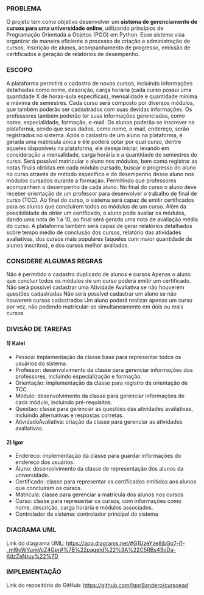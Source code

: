 ### PROBLEMA
O projeto tem como objetivo desenvolver um **sistema de gerenciamento de cursos para uma universidade online**, utilizando princípios de Programação Orientada a Objetos (POO) em Python. Esse sistema visa organizar de maneira eficiente o processo de criação e administração de cursos, inscrição de alunos, acompanhamento de progresso, emissão de certificados e geração de relatórios de desempenho.

### ESCOPO
A plataforma permitirá o cadastro de novos cursos, incluindo informações detalhadas como nome, descrição, carga horária (cada curso possui uma quantidade X de horas-aula específicas), mensalidade e quantidade mínima e máxima de semestres. Cada curso será composto por diversos módulos, que também poderão ser cadastrados com suas devidas informações. Os professores também poderão ter suas informações gerenciadas, como nome, especialidade, formação, e-mail.
Os alunos poderão se inscrever na plataforma, sendo que seus dados, como nome, e-mail, endereço, serão registrados no sistema. Após o cadastro de um aluno na plataforma, é gerada uma matrícula única e ele poderá optar por qual curso, dentre aqueles disponíveis na plataforma, ele deseja iniciar, levando em consideração a mensalidade, carga horária e a quantidade de semestres do curso. Será possível matricular o aluno nos módulos, bem como registrar as notas finais obtidas em cada módulo cursado, buscar o progresso do aluno no curso através de método específico e do desempenho desse aluno nos módulos cursados durante a formação. Permitindo que professores acompanhem o desempenho de cada aluno. No final do curso o aluno deve receber orientação de um professor para desenvolver o trabalho de final de curso (TCC).
Ao final do curso, o sistema será capaz de emitir certificados para os alunos que concluírem todos os módulos de um curso. Além da possibilidade de obter um certificado, o aluno pode avaliar os módulos, dando  uma nota de 1 a 10, ao final será gerada uma nota de avaliação média do curso.
A plataforma também será capaz de gerar relatórios detalhados sobre tempo médio de conclusão dos cursos, relatório das atividades avaliativas, dos cursos mais populares (aqueles com maior quantidade de alunos inscritos), e dos cursos melhor avaliados. 


### CONSIDERE ALGUMAS REGRAS
Não é permitido o cadastro duplicado de alunos e cursos
Apenas o aluno que concluir todos os módulos de um curso poderá emitir um certificado.
Não será possível cadastrar uma Atividade Avaliativa se não houverem questões cadastradas
Não será possível cadastrar um aluno se não houverem cursos cadastrados
Um aluno poderá realizar apenas um curso por vez, não podendo matricular-se simultaneamente em dois ou mais cursos

### DIVISÃO DE TAREFAS

#### 1) Kalel
* Pessoa: implementação da classe base para representar todos os usuários do sistema.
* Professor: desenvolvimento da classe para gerenciar informações dos professores, incluindo especialização e formação.
* Orientação: implementação da classe para registro de orientação de TCC.
* Módulo: desenvolvimento da classe para gerenciar informações de cada módulo, incluindo pré-requisitos.
* Questao: classe para gerenciar as questões das atividades avaliativas, incluindo alternativas e respostas corretas.
* AtividadeAvaliativa: criação da classe para gerenciar as atividades avaliativas.


#### 2) Igor
* Endereco:  implementação da classe para guardar informações do endereço dos usuários.
* Aluno:  desenvolvimento da classe de representação dos alunos da universidade.
* Certificado: classe para representar os certificados emitidos aos alunos que concluíram os cursos.
* Matricula: classe para gerenciar a matrícula dos alunos nos cursos
* Curso: classe para representar os cursos, com informações como nome, descrição, carga horária e módulos associados.
* Controlador de sistema: controlador principal do sistema

### DIAGRAMA UML 

Link do diagrama UML: https://app.diagrams.net/#G1UzeYze8jbGo7-l1-_ml9oWYumVcZ4Gpr#%7B%22pageId%22%3A%22C5RBs43oDa-KdzZeNtuy%22%7D

### IMPLEMENTAÇÃO

Link do repositório do GitHub: https://github.com/IgorBandero/cursoead

